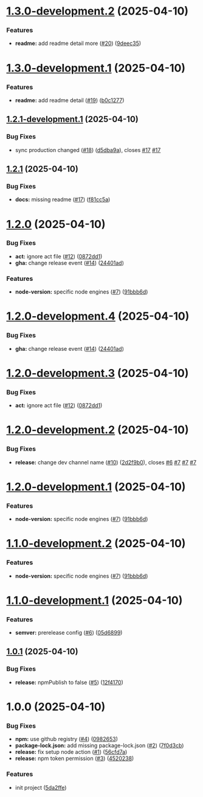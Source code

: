 # [1.3.0-development.2](https://github.com/teeradech-th/poc-semver-canary/compare/v1.3.0-development.1...v1.3.0-development.2) (2025-04-10)


### Features

* **readme:** add readme detail more ([#20](https://github.com/teeradech-th/poc-semver-canary/issues/20)) ([9deec35](https://github.com/teeradech-th/poc-semver-canary/commit/9deec35d8e226d6a174f01b3faa713ac46755209))

# [1.3.0-development.1](https://github.com/teeradech-th/poc-semver-canary/compare/v1.2.1-development.1...v1.3.0-development.1) (2025-04-10)


### Features

* **readme:** add readme detail ([#19](https://github.com/teeradech-th/poc-semver-canary/issues/19)) ([b0c1277](https://github.com/teeradech-th/poc-semver-canary/commit/b0c127714963a12e83145508a3843f07faee61bd))

## [1.2.1-development.1](https://github.com/teeradech-th/poc-semver-canary/compare/v1.2.0...v1.2.1-development.1) (2025-04-10)


### Bug Fixes

* sync production changed ([#18](https://github.com/teeradech-th/poc-semver-canary/issues/18)) ([d5dba9a](https://github.com/teeradech-th/poc-semver-canary/commit/d5dba9a5740d846b18df0cdc0997effac40c91b4)), closes [#17](https://github.com/teeradech-th/poc-semver-canary/issues/17) [#17](https://github.com/teeradech-th/poc-semver-canary/issues/17)

## [1.2.1](https://github.com/teeradech-th/poc-semver-canary/compare/v1.2.0...v1.2.1) (2025-04-10)


### Bug Fixes

* **docs:** missing readme ([#17](https://github.com/teeradech-th/poc-semver-canary/issues/17)) ([f81cc5a](https://github.com/teeradech-th/poc-semver-canary/commit/f81cc5a80f132a3278c39fedd0fe9169460ea5c0))

# [1.2.0](https://github.com/teeradech-th/poc-semver-canary/compare/v1.1.1...v1.2.0) (2025-04-10)


### Bug Fixes

* **act:** ignore act file ([#12](https://github.com/teeradech-th/poc-semver-canary/issues/12)) ([0872dd1](https://github.com/teeradech-th/poc-semver-canary/commit/0872dd1874e68d9ce8ac478195a6c316e1dd3642))
* **gha:** change release event ([#14](https://github.com/teeradech-th/poc-semver-canary/issues/14)) ([24401ad](https://github.com/teeradech-th/poc-semver-canary/commit/24401ad33060895b83a8666d5d3ce8bf33848382))


### Features

* **node-version:** specific node engines ([#7](https://github.com/teeradech-th/poc-semver-canary/issues/7)) ([91bbb6d](https://github.com/teeradech-th/poc-semver-canary/commit/91bbb6d016ed0d8a176cd3332f23e91e9abb0431))

# [1.2.0-development.4](https://github.com/teeradech-th/poc-semver-canary/compare/v1.2.0-development.3...v1.2.0-development.4) (2025-04-10)


### Bug Fixes

* **gha:** change release event ([#14](https://github.com/teeradech-th/poc-semver-canary/issues/14)) ([24401ad](https://github.com/teeradech-th/poc-semver-canary/commit/24401ad33060895b83a8666d5d3ce8bf33848382))

# [1.2.0-development.3](https://github.com/teeradech-th/poc-semver-canary/compare/v1.2.0-development.2...v1.2.0-development.3) (2025-04-10)


### Bug Fixes

* **act:** ignore act file ([#12](https://github.com/teeradech-th/poc-semver-canary/issues/12)) ([0872dd1](https://github.com/teeradech-th/poc-semver-canary/commit/0872dd1874e68d9ce8ac478195a6c316e1dd3642))

# [1.2.0-development.2](https://github.com/teeradech-th/poc-semver-canary/compare/v1.2.0-development.1...v1.2.0-development.2) (2025-04-10)


### Bug Fixes

* **release:** change dev channel name ([#10](https://github.com/teeradech-th/poc-semver-canary/issues/10)) ([2d2f9b0](https://github.com/teeradech-th/poc-semver-canary/commit/2d2f9b0197c500e11c6e93fc26827027c1cdb01e)), closes [#6](https://github.com/teeradech-th/poc-semver-canary/issues/6) [#7](https://github.com/teeradech-th/poc-semver-canary/issues/7) [#7](https://github.com/teeradech-th/poc-semver-canary/issues/7) [#7](https://github.com/teeradech-th/poc-semver-canary/issues/7)

# [1.2.0-development.1](https://github.com/teeradech-th/poc-semver-canary/compare/v1.1.0...v1.2.0-development.1) (2025-04-10)


### Features

* **node-version:** specific node engines ([#7](https://github.com/teeradech-th/poc-semver-canary/issues/7)) ([91bbb6d](https://github.com/teeradech-th/poc-semver-canary/commit/91bbb6d016ed0d8a176cd3332f23e91e9abb0431))

# [1.1.0-development.2](https://github.com/teeradech-th/poc-semver-canary/compare/v1.1.0-development.1...v1.1.0-development.2) (2025-04-10)

### Features

* **node-version:** specific node engines ([#7](https://github.com/teeradech-th/poc-semver-canary/issues/7)) ([91bbb6d](https://github.com/teeradech-th/poc-semver-canary/commit/91bbb6d016ed0d8a176cd3332f23e91e9abb0431))

# [1.1.0-development.1](https://github.com/teeradech-th/poc-semver-canary/compare/v1.0.1...v1.1.0-development.1) (2025-04-10)

### Features

* **semver:** prerelease config ([#6](https://github.com/teeradech-th/poc-semver-canary/issues/6)) ([05d6899](https://github.com/teeradech-th/poc-semver-canary/commit/05d6899b34abd8b84a2a0fcb1d41cddf67036e54))

## [1.0.1](https://github.com/teeradech-th/poc-semver-canary/compare/v1.0.0...v1.0.1) (2025-04-10)

### Bug Fixes

* **release:** npmPublish to false ([#5](https://github.com/teeradech-th/poc-semver-canary/issues/5)) ([12f4170](https://github.com/teeradech-th/poc-semver-canary/commit/12f4170cf5f06421c20c77dc40ccdfb46b0b9ec8))

# 1.0.0 (2025-04-10)

### Bug Fixes

* **npm:** use github registry ([#4](https://github.com/teeradech-th/poc-semver-canary/issues/4)) ([0982653](https://github.com/teeradech-th/poc-semver-canary/commit/0982653dd92f991862af1b366985fbb90e531752))
* **package-lock.json:** add missing package-lock.json ([#2](https://github.com/teeradech-th/poc-semver-canary/issues/2)) ([7f0d3cb](https://github.com/teeradech-th/poc-semver-canary/commit/7f0d3cb140eab77b11f5fb256e6bee4ce55e7f2e))
* **release:** fix setup node action ([#1](https://github.com/teeradech-th/poc-semver-canary/issues/1)) ([56cfd7a](https://github.com/teeradech-th/poc-semver-canary/commit/56cfd7a25828c1986ce2bb69a986d147e1666acc))
* **release:** npm token permission ([#3](https://github.com/teeradech-th/poc-semver-canary/issues/3)) ([4520238](https://github.com/teeradech-th/poc-semver-canary/commit/45202384493cfcfbab1c40b22309817f8479d713))

### Features

* init project ([5da2ffe](https://github.com/teeradech-th/poc-semver-canary/commit/5da2ffe6f76f9e23e3045c42df463a63419339a9))
